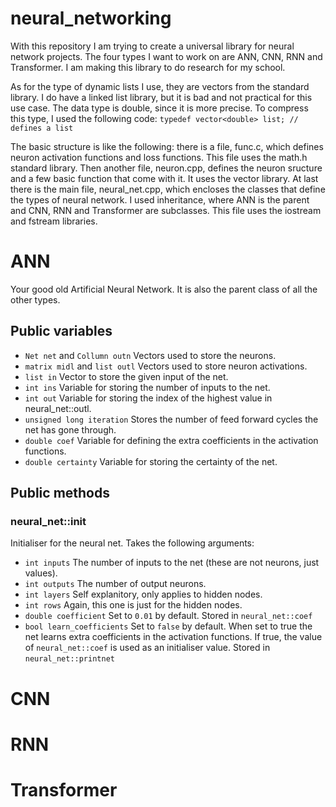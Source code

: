 # neural_networking
With this repository I am trying to create a universal library for neural network projects. The four types I want to work on are ANN, CNN, RNN and Transformer. I am making this library to do research for my school.

As for the type of dynamic lists I use, they are vectors from the standard library. I do have a linked list library, but it is bad and not practical for this use case. The data type is double, since it is more precise. To compress this type, I used the following code:
`typedef vector<double> list; // defines a list`

The basic structure is like the following: there is a file, func.c, which defines neuron activation functions and loss functions. This file uses the math.h standard library. Then another file, neuron.cpp, defines the neuron sructure and a few basic function that come with it. It uses the vector library. At last there is the main file, neural_net.cpp, which encloses the classes that define the types of neural network. I used inheritance, where ANN is the parent and CNN, RNN and Transformer are subclasses. This file uses the iostream and fstream libraries. 

# ANN
Your good old Artificial Neural Network. It is also the parent class of all the other types.
## Public variables
* `Net net` and `Collumn outn` Vectors used to store the neurons.
* `matrix midl` and `list outl` Vectors used to store neuron activations.
* `list in` Vector to store the given input of the net.
* `int ins` Variable for storing the number of inputs to the net.
* `int out` Variable for storing the index of the highest value in neural_net::outl.
* `unsigned long iteration` Stores the number of feed forward cycles the net has gone through.
* `double coef` Variable for defining the extra coefficients in the activation functions.
* `double certainty` Variable for storing the certainty of the net.
## Public methods
### neural_net::init
Initialiser for the neural net. Takes the following arguments:
* `int inputs` The number of inputs to the net (these are not neurons, just values).
* `int outputs` The number of output neurons.
* `int layers` Self explanitory, only applies to hidden nodes.
* `int rows` Again, this one is just for the hidden nodes.
* `double coefficient` Set to `0.01` by default. Stored in `neural_net::coef`
* `bool learn_coefficients` Set to `false` by default. When set to true the net learns extra coefficients in the activation functions. If true, the value of `neural_net::coef` is used as an initialiser value. Stored in `neural_net::printnet`

# CNN

# RNN

# Transformer
